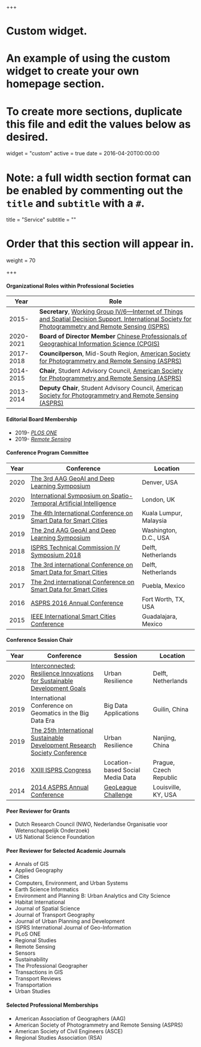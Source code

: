 +++
# Custom widget.
# An example of using the custom widget to create your own homepage section.
# To create more sections, duplicate this file and edit the values below as desired.
widget = "custom"
active = true
date = 2016-04-20T00:00:00

# Note: a full width section format can be enabled by commenting out the `title` and `subtitle` with a `#`.
title = "Service"
subtitle = ""

# Order that this section will appear in.
weight = 70

+++

#### Organizational Roles within Professional Societies
Year         | Role
-------------| ------------- 
2015-        | **Secretary**, [Working Group IV/6—Internet of Things and Spatial Decision Support, International Society for Photogrammetry and Remote Sensing (ISPRS)](http://www2.isprs.org/commissions/comm4/wg6.html)
2020-2021	 | **Board of Director Member** [Chinese Professionals of Geographical Information Science (CPGIS)](https://www.cpgis.org/)
2017- 2018   | **Councilperson**, Mid-South Region, [American Society for Photogrammetry and Remote Sensing (ASPRS)](https://www.asprs.org/)
2014-2015    | **Chair**, Student Advisory Council, [American Society for Photogrammetry and Remote Sensing (ASPRS)](https://www.asprs.org/)
2013-2014    | **Deputy Chair**, Student Advisory Council, [American Society for Photogrammetry and Remote Sensing (ASPRS)](https://www.asprs.org/)

#### Editorial Board Membership

- 2019-	[*PLOS ONE*](https://journals.plos.org/plosone/)
- 2019-	[*Remote Sensing*](https://www.mdpi.com/journal/remotesensing)

#### Conference Program Committee
Year| Conference|Location
----| ----------|-------- 
2020|[The 3rd AAG GeoAI and Deep Learning Symposium](https://aag.secure-abstracts.com/AAG%20Annual%20Meeting%202020/sessions-gallery)|Denver, USA
2020|[International Symposium on Spatio-Temporal Artificial Intelligence](http://spacetimeai.org/)|London, UK
2019|[The 4th International Conference on Smart Data for Smart Cities](https://www.geoinfo.utm.my/sdsc2019/)|Kuala Lumpur, Malaysia
2019|[The 2nd AAG GeoAI and Deep Learning Symposium](https://www.acsu.buffalo.edu/~yhu42/files/2019_AAG_GeoAI_Symposium.pdf)|Washington, D.C., USA
2018|[ISPRS Technical Commission IV Symposium 2018](http://www.isprs.org/tc4-symposium2018/)|Delft, Netherlands
2018|[The 3rd international Conference on Smart Data for Smart Cities](http://sdsc2018.hft-stuttgart.de/)|Delft, Netherlands
2017|[The 2nd international Conference on Smart Data for Smart Cities](http://ing.pue.itesm.mx/udms2017/)|Puebla, Mexico
2016|[ASPRS 2016 Annual Conference](http://conferences.asprs.org/archives/Fort-Worth-2016/Ft-Worth-2016-Home)|Fort Worth, TX, USA
2015|[IEEE International Smart Cities Conference](http://sites.ieee.org/isc2-2015/)|Guadalajara, Mexico

#### Conference Session Chair
Year| Conference|Session|Location
----| ----------|-------|--------
2020|[Interconnected: Resilience Innovations for Sustainable Development Goals](https://www.4tu.nl/resilience/en/events/joint-international-resilience-conference/)|Urban Resilience|Delft, Netherlands
2019|International Conference on Geomatics in the Big Data Era |Big Data Applications|Guilin, China
2019|[The 25th International Sustainable Development Research Society Conference](http://isdrs.org/)|Urban Resilience|Nanjing, China
2016|[XXIII ISPRS Congress](http://www.isprs2016-prague.com/)|Location-based Social Media Data|Prague, Czech Republic
2014|[2014 ASPRS Annual Conference](http://conferences.asprs.org/archives/Louisville-2014/blog)|[GeoLeague Challenge](https://www.asprs.org/student/geoleague-challenge-2014.html)|Louisville, KY, USA

#### Peer Reviewer for Grants
- Dutch Research Council (NWO, Nederlandse Organisatie voor Wetenschappelijk Onderzoek)
- US National Science Foundation

#### Peer Reviewer for Selected Academic Journals
- Annals of GIS
- Applied Geography
- Cities
- Computers, Environment, and Urban Systems
- Earth Science Informatics
- Environment and Planning B: Urban Analytics and City Science
- Habitat International 
- Journal of Spatial Science
- Journal of Transport Geography
- Journal of Urban Planning and Development
- ISPRS International Journal of Geo-Information
- PLoS ONE
- Regional Studies
- Remote Sensing
- Sensors
- Sustainability
- The Professional Geographer
- Transactions in GIS
- Transport Reviews
- Transportation
- Urban Studies


#### Selected Professional Memberships
- American Association of Geographers (AAG)
- American Society of Photogrammetry and Remote Sensing (ASPRS)
- American Society of Civil Engineers (ASCE)
- Regional Studies Association (RSA)